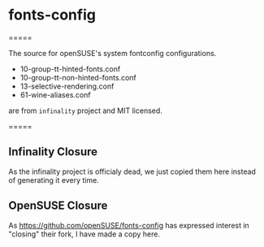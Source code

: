 # fonts-config

=====

The source for openSUSE's system fontconfig configurations.

* 10-group-tt-hinted-fonts.conf
* 10-group-tt-non-hinted-fonts.conf
* 13-selective-rendering.conf
* 61-wine-aliases.conf

are from `infinality` project and MIT licensed. 

=====

## Infinality Closure

As the infinality project is officialy dead, we just copied them here
instead of generating it every time.

## OpenSUSE Closure

As https://github.com/openSUSE/fonts-config has expressed interest in
"closing" their fork, I have made a copy here.


